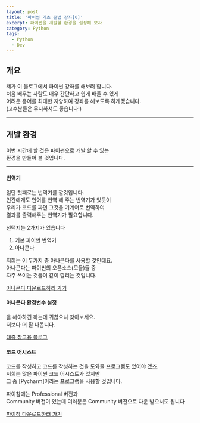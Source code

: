 ```yaml
---
layout: post
title: '파이썬 기초 문법 강좌[0]'
excerpt: 파이썬을 개발할 환경을 설정해 보자
category: Python
tags:
  - Python
  - Dev
---
```


## 개요
제가 이 블로그에서 파이썬 강좌를 해보려 합니다.  
처음 배우는 사람도 매우 간단하고 쉽게 배울 수 있게  
어려운 용어를 최대한 지양하여 강좌를 해보도록 하게겠습니다.  
(고수분들은 무시하셔도 좋습니다!)  
<hr>

## 개발 환경
이번 시간에 할 것은 파이썬으로 개발 할 수 있는  
환경을 만들어 볼 것입니다.  
<hr>

#### 번역기
일단 첫째로는 번역기를 깔것입니다.  
인간에게도 언어를 번역 해 주는 번역기가 있듯이  
우리가 코드를 짜면 그것을 기계어로 번역하여  
결과를 출력해주는 번역기가 필요합니다.  

선택지는 2가지가 있습니다
1. 기본 파이썬 번역기
2. 아나콘다

저희는 이 두가지 중 아나콘다를 사용할 것인데요.  
아나콘다는 파이썬의 오픈소스(모듈)들 중  
자주 쓰이는 것들이 같이 깔리는 것입니다.  

<a href="https://www.anaconda.com/download" target="_blank">아나콘다 다운로드하러 가기</a>

#### 아나콘다 환경변수 설정
을 해야하긴 하는데 귀찮으니 찾아보세요.  
저보다 더 잘 나옵니다.  

<a href="https://davidlds.tistory.com/11" target="_blank">대충 참고용 블로그</a>

#### 코드 어시스트
코드를 작성하고 코드를 작성하는 것을 도와줄 프로그램도 있어야 겠죠.  
저희는 많은 파이썬 코드 어시스트가 있지만  
그 중 [Pycharm]이라는 프로그램을 사용할 것입니다.  

파이참에는 Professional 버전과  
Community 버전이 있는데 여러분은 Community 버전으로 다운 받으셔도 됩니다

<a href="https://www.jetbrains.com/ko-kr/pycharm/download/?section=windows" target="_blank">파이참 다운로드하러 가기</a>
